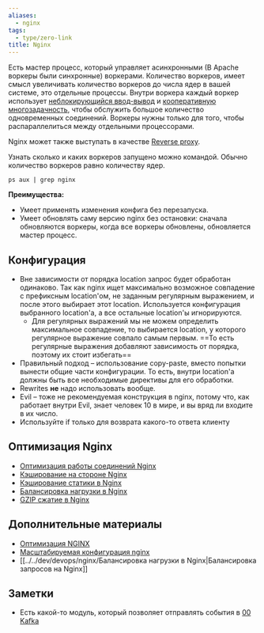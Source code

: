 ```yaml
---
aliases:
  - nginx
tags:
  - type/zero-link
title: Nginx
---
```

Есть мастер процесс, который управляет асинхронными (В Apache воркеры были синхронные) воркерами. Количество воркеров, имеет смысл увеличивать количество воркеров до числа ядер в вашей системе, это отдельные процессы. Внутри воркера каждый воркер использует [неблокирующийся ввод-вывод](Не%20блокирующийся%20ввод-вывод.md) и [кооперативную многозадачность](../../dev/fundamental/Кооперативная%20многозадачность.md), чтобы обслужить большое количество одновременных соединений. Воркеры нужны только для того, чтобы распараллелиться между отдельными процессорами.

Nginx может также выступать в качестве [Rеverse proxy](../../dev/architecture/Rеverse%20proxy.md).

Узнать сколько и каких воркеров запущено можно командой. Обычно количество воркеров равно количеству ядер.
```
ps aux | grep nginx
```

**Преимущества:**
- Умеет применять изменения конфига без перезапуска. 
- Умеет обновлять саму версию nginx без остановки: сначала обновляются воркеры, когда все воркеры обновлены, обновляется мастер процесс.

## Конфигурация
- Вне зависимости от порядка location запрос будет обработан одинаково. Так как nginx ищет максимально возможное совпадение с префиксным location'ом, не заданным регулярным выражением, и после этого выбирает этот location. Используется конфигурация выбранного location'а, а все остальные location'ы игнорируются.
	- Для регулярных выражений мы не можем определить максимальное совпадение, то выбирается location, у которого регулярное выражение совпало самым первым. ==То есть регулярные выражения добавляют зависимость от порядка, поэтому их стоит избегать==
- Правильный подход – использование copy-paste, вместо попытки вынести общие части конфигурации. То есть, внутри location'а должны быть все необходимые директивы для его обработки.
- Rewrites **не** надо использовать вообще.
- Evil – тоже не рекомендуемая конструкция в nginx, потому что, как работает внутри Evil, знает человек 10 в мире, и вы вряд ли входите в их число.
- Используйте if только для возврата какого-то ответа клиенту
## Оптимизация Nginx
- [Оптимизация работы соединений Nginx](Оптимизация%20работы%20соединений%20Nginx.md)
- [Кэширование на стороне Nginx](../../dev/devops/nginx/Кэширование%20на%20стороне%20Nginx.md)
- [Кэширование статики в Nginx](../../dev/devops/nginx/Кэширование%20статики%20в%20Nginx.md)
- [Балансировка нагрузки в Nginx](../../dev/devops/nginx/Балансировка%20нагрузки%20в%20Nginx.md)
- [GZIP сжатие в Nginx](../../dev/devops/nginx/GZIP%20сжатие%20в%20Nginx.md)

## Дополнительные материалы
- [Оптимизация NGINX](https://struchkov.dev/blog/ru/nginx-optimization/)
- [Масштабируемая конфигурация nginx](https://highload.guide/blog/scalable-configuration-nginx.html)
- [[../../dev/devops/nginx/Балансировка нагрузки в Nginx|Балансировка запросов на Nginx]]

## Заметки
- Есть какой-то модуль, который позволяет отправлять события в [00 Kafka](00%20Kafka.md)
